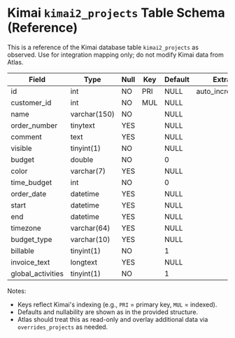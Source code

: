 # Kimai `kimai2_projects` Table Schema (Reference)

This is a reference of the Kimai database table `kimai2_projects` as observed. Use for integration mapping only; do not modify Kimai data from Atlas.

| Field             | Type           | Null | Key | Default | Extra          |
|-------------------|----------------|------|-----|---------|----------------|
| id                | int            | NO   | PRI | NULL    | auto_increment |
| customer_id       | int            | NO   | MUL | NULL    |                |
| name              | varchar(150)   | NO   |     | NULL    |                |
| order_number      | tinytext       | YES  |     | NULL    |                |
| comment           | text           | YES  |     | NULL    |                |
| visible           | tinyint(1)     | NO   |     | NULL    |                |
| budget            | double         | NO   |     | 0       |                |
| color             | varchar(7)     | YES  |     | NULL    |                |
| time_budget       | int            | NO   |     | 0       |                |
| order_date        | datetime       | YES  |     | NULL    |                |
| start             | datetime       | YES  |     | NULL    |                |
| end               | datetime       | YES  |     | NULL    |                |
| timezone          | varchar(64)    | YES  |     | NULL    |                |
| budget_type       | varchar(10)    | YES  |     | NULL    |                |
| billable          | tinyint(1)     | NO   |     | 1       |                |
| invoice_text      | longtext       | YES  |     | NULL    |                |
| global_activities | tinyint(1)     | NO   |     | 1       |                |

Notes:
- Keys reflect Kimai's indexing (e.g., `PRI` = primary key, `MUL` = indexed).
- Defaults and nullability are shown as in the provided structure.
- Atlas should treat this as read-only and overlay additional data via `overrides_projects` as needed.
